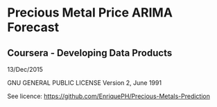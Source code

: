 # Precious Metal Price ARIMA Forecast

## Coursera - Developing Data Products

13/Dec/2015

GNU GENERAL PUBLIC LICENSE Version 2, June 1991 

See licence: https://github.com/EnriquePH/Precious-Metals-Prediction 
